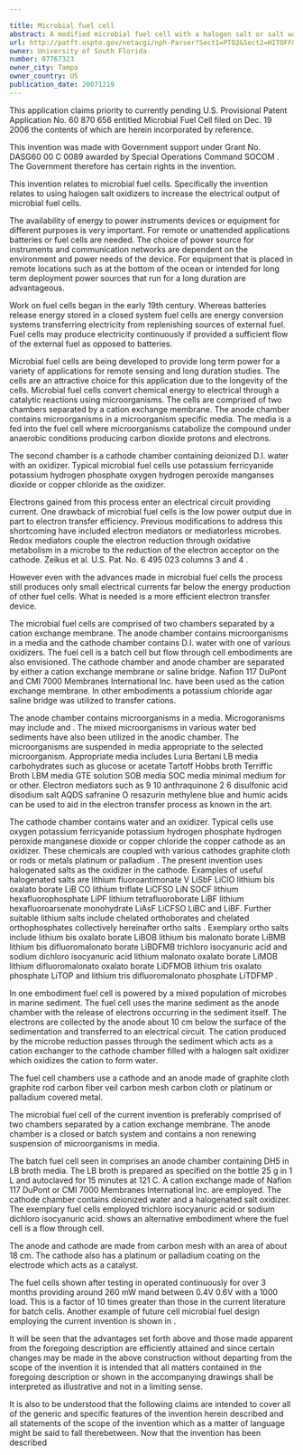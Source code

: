 ```yaml
---

title: Microbial fuel cell
abstract: A modified microbial fuel cell with a halogen salt or salt water oxidizer. The fuel cell is a batch cell, but flow-through cell embodiments are also envisioned. The cathode and anode are separated by a cation exchange membrane or saline bridge. The anode contains microorganisms in media or various water bed sediments. The cathode contains water and a halogenated salt oxidizer. The fuel cells operated continuously for over 3 months, providing approximately 10 times more power than those in the current literature for batch cells.
url: http://patft.uspto.gov/netacgi/nph-Parser?Sect1=PTO2&Sect2=HITOFF&p=1&u=%2Fnetahtml%2FPTO%2Fsearch-adv.htm&r=1&f=G&l=50&d=PALL&S1=07767323&OS=07767323&RS=07767323
owner: University of South Florida
number: 07767323
owner_city: Tampa
owner_country: US
publication_date: 20071219
---
```

This application claims priority to currently pending U.S. Provisional Patent Application No. 60 870 656 entitled Microbial Fuel Cell filed on Dec. 19 2006 the contents of which are herein incorporated by reference.

This invention was made with Government support under Grant No. DASG60 00 C 0089 awarded by Special Operations Command SOCOM . The Government therefore has certain rights in the invention.

This invention relates to microbial fuel cells. Specifically the invention relates to using halogen salt oxidizers to increase the electrical output of microbial fuel cells.

The availability of energy to power instruments devices or equipment for different purposes is very important. For remote or unattended applications batteries or fuel cells are needed. The choice of power source for instruments and communication networks are dependent on the environment and power needs of the device. For equipment that is placed in remote locations such as at the bottom of the ocean or intended for long term deployment power sources that run for a long duration are advantageous.

Work on fuel cells began in the early 19th century. Whereas batteries release energy stored in a closed system fuel cells are energy conversion systems transferring electricity from replenishing sources of external fuel. Fuel cells may produce electricity continuously if provided a sufficient flow of the external fuel as opposed to batteries.

Microbial fuel cells are being developed to provide long term power for a variety of applications for remote sensing and long duration studies. The cells are an attractive choice for this application due to the longevity of the cells. Microbial fuel cells convert chemical energy to electrical through a catalytic reactions using microorganisms. The cells are comprised of two chambers separated by a cation exchange membrane. The anode chamber contains microorganisms in a microorganism specific media. The media is a fed into the fuel cell where microorganisms catabolize the compound under anaerobic conditions producing carbon dioxide protons and electrons.

The second chamber is a cathode chamber containing deionized D.I. water with an oxidizer. Typical microbial fuel cells use potassium ferricyanide potassium hydrogen phosphate oxygen hydrogen peroxide manganses dioxide or copper chloride as the oxidizer.

Electrons gained from this process enter an electrical circuit providing current. One drawback of microbial fuel cells is the low power output due in part to electron transfer efficiency. Previous modifications to address this shortcoming have included electron mediators or mediatorless microbes. Redox mediators couple the electron reduction through oxidative metabolism in a microbe to the reduction of the electron acceptor on the cathode. Zeikus et al. U.S. Pat. No. 6 495 023 columns 3 and 4 .

However even with the advances made in microbial fuel cells the process still produces only small electrical currents far below the energy production of other fuel cells. What is needed is a more efficient electron transfer device.

The microbial fuel cells are comprised of two chambers separated by a cation exchange membrane. The anode chamber contains microorganisms in a media and the cathode chamber contains D.I. water with one of various oxidizers. The fuel cell is a batch cell but flow through cell embodiments are also envisioned. The cathode chamber and anode chamber are separated by either a cation exchange membrane or saline bridge. Nafion 117 DuPont and CMI 7000 Membranes International Inc. have been used as the cation exchange membrane. In other embodiments a potassium chloride agar saline bridge was utilized to transfer cations.

The anode chamber contains microorganisms in a media. Microgoranisms may include and . The mixed microorganisms in various water bed sediments have also been utilized in the anodic chamber. The microorganisms are suspended in media appropriate to the selected microorganism. Appropriate media includes Luria Bertani LB media carbohydrates such as glucose or acetate Tartoff Hobbs broth Terriffic Broth LBM media GTE solution SOB media SOC media minimal medium for or other. Electron mediators such as 9 10 anthraquinone 2 6 disulfonic acid disodium salt AQDS safranine O resazurin methylene blue and humic acids can be used to aid in the electron transfer process as known in the art.

The cathode chamber contains water and an oxidizer. Typical cells use oxygen potassium ferricyanide potassium hydrogen phosphate hydrogen peroxide manganese dioxide or copper chloride the copper cathode as an oxidizer. These chemicals are coupled with various cathodes graphite cloth or rods or metals platinum or palladium . The present invention uses halogenated salts as the oxidizer in the cathode. Examples of useful halogenated salts are lithium fluoroantimonate V LiSbF LiClO lithium bis oxalato borate LiB CO lithium triflate LiCFSO LiN SOCF lithium hexafluorophosphate LiPF lithium tetrafluoroborate LiBF lithium hexafluoroarsenate monohydrate LiAsF LiCFSO LiBC and LiBF. Further suitable lithium salts include chelated orthoborates and chelated orthophosphates collectively hereinafter ortho salts . Exemplary ortho salts include lithium bis oxalato borate LiBOB lithium bis malonato borate LiBMB lithium bis difluoromalonato borate LiBDFMB trichloro isocyanuric acid and sodium dichloro isocyanuric acid lithium malonato oxalato borate LiMOB lithium difluoromalonato oxalato borate LiDFMOB lithium tris oxalato phosphate LiTOP and lithium tris difluoromalonato phosphate LiTDFMP .

In one embodiment fuel cell is powered by a mixed population of microbes in marine sediment. The fuel cell uses the marine sediment as the anode chamber with the release of electrons occurring in the sediment itself. The electrons are collected by the anode about 10 cm below the surface of the sedimentation and transferred to an electrical circuit. The cation produced by the microbe reduction passes through the sediment which acts as a cation exchanger to the cathode chamber filled with a halogen salt oxidizer which oxidizes the cation to form water.

The fuel cell chambers use a cathode and an anode made of graphite cloth graphite rod carbon fiber veil carbon mesh carbon cloth or platinum or palladium covered metal.

The microbial fuel cell of the current invention is preferably comprised of two chambers separated by a cation exchange membrane. The anode chamber is a closed or batch system and contains a non renewing suspension of microorganisms in media.

The batch fuel cell seen in comprises an anode chamber containing DH5 in LB broth media. The LB broth is prepared as specified on the bottle 25 g in 1 L and autoclaved for 15 minutes at 121 C. A cation exchange made of Nafion 117 DuPont or CMI 7000 Membranes International Inc. are employed. The cathode chamber contains deionized water and a halogenated salt oxidizer. The exemplary fuel cells employed trichloro isocyanuric acid or sodium dichloro isocyanuric acid. shows an alternative embodiment where the fuel cell is a flow through cell.

The anode and cathode are made from carbon mesh with an area of about 18 cm. The cathode also has a platinum or palladium coating on the electrode which acts as a catalyst.

The fuel cells shown after testing in operated continuously for over 3 months providing around 260 mW mand between 0.4V 0.6V with a 1000 load. This is a factor of 10 times greater than those in the current literature for batch cells. Another example of future cell microbial fuel design employing the current invention is shown in .

It will be seen that the advantages set forth above and those made apparent from the foregoing description are efficiently attained and since certain changes may be made in the above construction without departing from the scope of the invention it is intended that all matters contained in the foregoing description or shown in the accompanying drawings shall be interpreted as illustrative and not in a limiting sense.

It is also to be understood that the following claims are intended to cover all of the generic and specific features of the invention herein described and all statements of the scope of the invention which as a matter of language might be said to fall therebetween. Now that the invention has been described 


